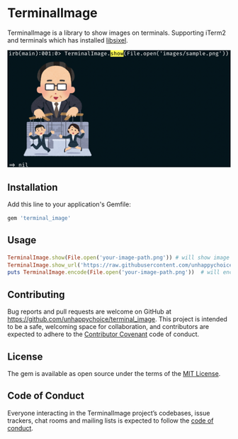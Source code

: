 # TerminalImage

TerminalImage is a library to show images on terminals. 
Supporting iTerm2 and terminals which has installed [libsixel](https://github.com/saitoha/libsixel).

![](./images/example.png)

## Installation

Add this line to your application's Gemfile:

```ruby
gem 'terminal_image'
```

## Usage

```ruby
TerminalImage.show(File.open('your-image-path.png')) # will show image on your terminal
TerminalImage.show_url('https://raw.githubusercontent.com/unhappychoice/terminal_image/master/images/sample.png')
puts TerminalImage.encode(File.open('your-image-path.png'))  # will encode image to string which can be displayed in terminals
```

## Contributing

Bug reports and pull requests are welcome on GitHub at https://github.com/unhappychoice/terminal_image. This project is intended to be a safe, welcoming space for collaboration, and contributors are expected to adhere to the [Contributor Covenant](http://contributor-covenant.org) code of conduct.

## License

The gem is available as open source under the terms of the [MIT License](https://opensource.org/licenses/MIT).

## Code of Conduct

Everyone interacting in the TerminalImage project’s codebases, issue trackers, chat rooms and mailing lists is expected to follow the [code of conduct](https://github.com/unhappychoice/terminal_image/blob/master/CODE_OF_CONDUCT.md).
